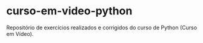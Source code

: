 # curso-em-video-python

Repositório de exercícios realizados e corrigidos do curso de Python (Curso em Vídeo).

